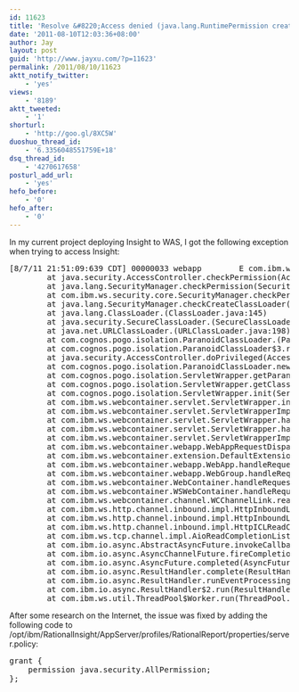 ```yaml
---
id: 11623
title: 'Resolve &#8220;Access denied (java.lang.RuntimePermission createClassLoader)&#8221; for WAS'
date: '2011-08-10T12:03:36+08:00'
author: Jay
layout: post
guid: 'http://www.jayxu.com/?p=11623'
permalink: /2011/08/10/11623
aktt_notify_twitter:
    - 'yes'
views:
    - '8189'
aktt_tweeted:
    - '1'
shorturl:
    - 'http://goo.gl/8XC5W'
duoshuo_thread_id:
    - '6.3356048551759E+18'
dsq_thread_id:
    - '4270617658'
posturl_add_url:
    - 'yes'
hefo_before:
    - '0'
hefo_after:
    - '0'
---
```


In my current project deploying Insight to WAS, I got the following exception when trying to access Insight:
<pre>[8/7/11 21:51:09:639 CDT] 00000033 webapp        E com.ibm.ws.webcontainer.webapp.WebApp logError SRVE0293E: [Servlet Error]-[javax.servlet.ServletException: SRVE0207E: Uncaught initialization exception created by servlet]: java.security.AccessControlException: Access denied (java.lang.RuntimePermission createClassLoader)
        at java.security.AccessController.checkPermission(AccessController.java:108)
        at java.lang.SecurityManager.checkPermission(SecurityManager.java:533)
        at com.ibm.ws.security.core.SecurityManager.checkPermission(SecurityManager.java:211)
        at java.lang.SecurityManager.checkCreateClassLoader(SecurityManager.java:595)
        at java.lang.ClassLoader.(ClassLoader.java:145)
        at java.security.SecureClassLoader.(SecureClassLoader.java:52)
        at java.net.URLClassLoader.(URLClassLoader.java:198)
        at com.cognos.pogo.isolation.ParanoidClassLoader.(ParanoidClassLoader.java:95)
        at com.cognos.pogo.isolation.ParanoidClassLoader$3.run(ParanoidClassLoader.java:137)
        at java.security.AccessController.doPrivileged(AccessController.java:202)
        at com.cognos.pogo.isolation.ParanoidClassLoader.newInstance(ParanoidClassLoader.java:135)
        at com.cognos.pogo.isolation.ServletWrapper.getParanoidClassLoader(ServletWrapper.java:304)
        at com.cognos.pogo.isolation.ServletWrapper.getClassLoader(ServletWrapper.java:183)
        at com.cognos.pogo.isolation.ServletWrapper.init(ServletWrapper.java:87)
        at com.ibm.ws.webcontainer.servlet.ServletWrapper.init(ServletWrapper.java:358)
        at com.ibm.ws.webcontainer.servlet.ServletWrapperImpl.init(ServletWrapperImpl.java:168)
        at com.ibm.ws.webcontainer.servlet.ServletWrapper.handleRequest(ServletWrapper.java:737)
        at com.ibm.ws.webcontainer.servlet.ServletWrapper.handleRequest(ServletWrapper.java:500)
        at com.ibm.ws.webcontainer.servlet.ServletWrapperImpl.handleRequest(ServletWrapperImpl.java:178)
        at com.ibm.ws.webcontainer.webapp.WebAppRequestDispatcher.forward(WebAppRequestDispatcher.java:341)
        at com.ibm.ws.webcontainer.extension.DefaultExtensionProcessor.handleRequest(DefaultExtensionProcessor.java:709)
        at com.ibm.ws.webcontainer.webapp.WebApp.handleRequest(WebApp.java:3810)
        at com.ibm.ws.webcontainer.webapp.WebGroup.handleRequest(WebGroup.java:276)
        at com.ibm.ws.webcontainer.WebContainer.handleRequest(WebContainer.java:931)
        at com.ibm.ws.webcontainer.WSWebContainer.handleRequest(WSWebContainer.java:1583)
        at com.ibm.ws.webcontainer.channel.WCChannelLink.ready(WCChannelLink.java:183)
        at com.ibm.ws.http.channel.inbound.impl.HttpInboundLink.handleDiscrimination(HttpInboundLink.java:455)
        at com.ibm.ws.http.channel.inbound.impl.HttpInboundLink.handleNewInformation(HttpInboundLink.java:384)
        at com.ibm.ws.http.channel.inbound.impl.HttpICLReadCallback.complete(HttpICLReadCallback.java:83)
        at com.ibm.ws.tcp.channel.impl.AioReadCompletionListener.futureCompleted(AioReadCompletionListener.java:165)
        at com.ibm.io.async.AbstractAsyncFuture.invokeCallback(AbstractAsyncFuture.java:217)
        at com.ibm.io.async.AsyncChannelFuture.fireCompletionActions(AsyncChannelFuture.java:161)
        at com.ibm.io.async.AsyncFuture.completed(AsyncFuture.java:138)
        at com.ibm.io.async.ResultHandler.complete(ResultHandler.java:204)
        at com.ibm.io.async.ResultHandler.runEventProcessingLoop(ResultHandler.java:775)
        at com.ibm.io.async.ResultHandler$2.run(ResultHandler.java:905)
        at com.ibm.ws.util.ThreadPool$Worker.run(ThreadPool.java:1550)
</pre>
After some research on the Internet, the issue was fixed by adding the following code to /opt/ibm/RationalInsight/AppServer/profiles/RationalReport/properties/server.policy:
<pre>grant {
    permission java.security.AllPermission;
};</pre>